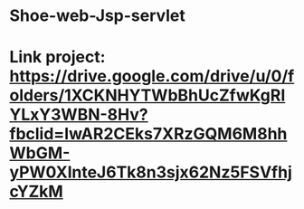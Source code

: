 # Shoe-web-Jsp-servlet
# Link project: https://drive.google.com/drive/u/0/folders/1XCKNHYTWbBhUcZfwKgRIYLxY3WBN-8Hv?fbclid=IwAR2CEks7XRzGQM6M8hhWbGM-yPW0XlnteJ6Tk8n3sjx62Nz5FSVfhjcYZkM
